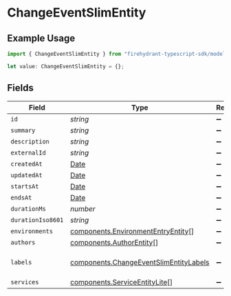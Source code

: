 # ChangeEventSlimEntity

## Example Usage

```typescript
import { ChangeEventSlimEntity } from "firehydrant-typescript-sdk/models/components";

let value: ChangeEventSlimEntity = {};
```

## Fields

| Field                                                                                            | Type                                                                                             | Required                                                                                         | Description                                                                                      |
| ------------------------------------------------------------------------------------------------ | ------------------------------------------------------------------------------------------------ | ------------------------------------------------------------------------------------------------ | ------------------------------------------------------------------------------------------------ |
| `id`                                                                                             | *string*                                                                                         | :heavy_minus_sign:                                                                               | N/A                                                                                              |
| `summary`                                                                                        | *string*                                                                                         | :heavy_minus_sign:                                                                               | N/A                                                                                              |
| `description`                                                                                    | *string*                                                                                         | :heavy_minus_sign:                                                                               | N/A                                                                                              |
| `externalId`                                                                                     | *string*                                                                                         | :heavy_minus_sign:                                                                               | N/A                                                                                              |
| `createdAt`                                                                                      | [Date](https://developer.mozilla.org/en-US/docs/Web/JavaScript/Reference/Global_Objects/Date)    | :heavy_minus_sign:                                                                               | N/A                                                                                              |
| `updatedAt`                                                                                      | [Date](https://developer.mozilla.org/en-US/docs/Web/JavaScript/Reference/Global_Objects/Date)    | :heavy_minus_sign:                                                                               | N/A                                                                                              |
| `startsAt`                                                                                       | [Date](https://developer.mozilla.org/en-US/docs/Web/JavaScript/Reference/Global_Objects/Date)    | :heavy_minus_sign:                                                                               | N/A                                                                                              |
| `endsAt`                                                                                         | [Date](https://developer.mozilla.org/en-US/docs/Web/JavaScript/Reference/Global_Objects/Date)    | :heavy_minus_sign:                                                                               | N/A                                                                                              |
| `durationMs`                                                                                     | *number*                                                                                         | :heavy_minus_sign:                                                                               | N/A                                                                                              |
| `durationIso8601`                                                                                | *string*                                                                                         | :heavy_minus_sign:                                                                               | N/A                                                                                              |
| `environments`                                                                                   | [components.EnvironmentEntryEntity](../../models/components/environmententryentity.md)[]         | :heavy_minus_sign:                                                                               | N/A                                                                                              |
| `authors`                                                                                        | [components.AuthorEntity](../../models/components/authorentity.md)[]                             | :heavy_minus_sign:                                                                               | N/A                                                                                              |
| `labels`                                                                                         | [components.ChangeEventSlimEntityLabels](../../models/components/changeeventslimentitylabels.md) | :heavy_minus_sign:                                                                               | An object of label key and values                                                                |
| `services`                                                                                       | [components.ServiceEntityLite](../../models/components/serviceentitylite.md)[]                   | :heavy_minus_sign:                                                                               | N/A                                                                                              |
